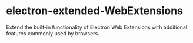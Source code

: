 # electron-extended-WebExtensions
Extend the built-in functionality of Electron Web Extensions with additional features commonly used by browsers.

